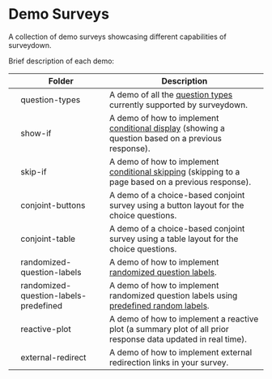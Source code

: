 # Demo Surveys

A collection of demo surveys showcasing different capabilities of surveydown.

Brief description of each demo:

|  | Folder | Description |
|-------|--------|-------------|
| <i class="fa fa-list-ul" aria-hidden="true"></i> | question-types | A demo of all the [question types](question-types.html) currently supported by surveydown. |
| <i class="fa fa-eye" aria-hidden="true"></i> | show-if | A demo of how to implement [conditional display](conditional-control.html#conditional-display) (showing a question based on a previous response). |
| <i class="fa fa-forward" aria-hidden="true"></i> | skip-if | A demo of how to implement [conditional skipping](conditional-control.html#conditional-skipping) (skipping to a page based on a previous response). |
| <i class="fa fa-balance-scale" aria-hidden="true"></i> | conjoint-buttons | A demo of a choice-based conjoint survey using a button layout for the choice questions. |
| <i class="fa fa-balance-scale" aria-hidden="true"></i> | conjoint-table | A demo of a choice-based conjoint survey using a table layout for the choice questions. |
| <i class="fa fa-random" aria-hidden="true"></i> | randomized-question-labels | A demo of how to implement [randomized question labels](reactivity.html#randomizing-question-labels). |
| <i class="fa fa-shuffle" aria-hidden="true"></i> | randomized-question-labels-predefined | A demo of how to implement randomized question labels using [predefined random labels](reactivity.html#pre-defined-randomization). |
| <i class="fa fa-chart-line" aria-hidden="true"></i> | reactive-plot | A demo of how to implement a reactive plot (a summary plot of all prior response data updated in real time). |
| <i class="fa fa-up-right-from-square" aria-hidden="true"></i> | external-redirect | A demo of how to implement external redirection links in your survey. |
